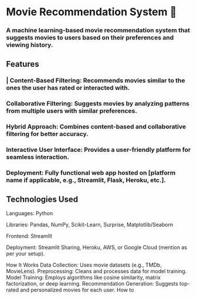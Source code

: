 # Movie Recommendation System 🎥
### A machine learning-based movie recommendation system that suggests movies to users based on their preferences and viewing history.

## Features
 ### | Content-Based Filtering:  Recommends movies similar to the ones the user has rated or interacted with.
 
### Collaborative Filtering: Suggests movies by analyzing patterns from multiple users with similar preferences.
 
### Hybrid Approach: Combines content-based and collaborative filtering for better accuracy.

### Interactive User Interface: Provides a user-friendly platform for seamless interaction.

### Deployment: Fully functional web app hosted on [platform name if applicable, e.g., Streamlit, Flask, Heroku, etc.].

## Technologies Used
Languages: Python

Libraries: Pandas, NumPy, Scikit-Learn, Surprise, Matplotlib/Seaborn

Frontend: Streamlit

Deployment: Streamlit Sharing, Heroku, AWS, or Google Cloud (mention as per your setup).

How It Works
Data Collection: Uses movie datasets (e.g., TMDb, MovieLens).
Preprocessing: Cleans and processes data for model training.
Model Training: Employs algorithms like cosine similarity, matrix factorization, or deep learning.
Recommendation Generation: Suggests top-rated and personalized movies for each user.
How to
